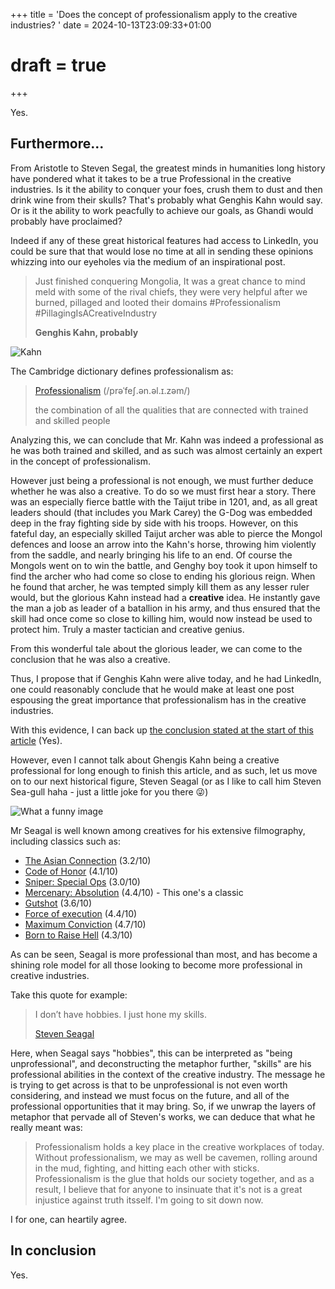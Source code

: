 +++
title = 'Does the concept of professionalism apply to the creative industries? '
date = 2024-10-13T23:09:33+01:00
# draft = true
+++

<!-- 
* Have a good digital presence/history

 -->

Yes.

## Furthermore...

From Aristotle to Steven Segal, the greatest minds in humanities long history have pondered what it takes to be a true Professional in the creative industries.
Is it the ability to conquer your foes, crush them to dust and then drink wine from their skulls? That's probably what Genghis Kahn would say.
Or is it the ability to work peacfully to achieve our goals, as Ghandi would probably have proclaimed?

Indeed if any of these great historical features had access to LinkedIn, you could be sure that that would lose no time at all in sending these opinions whizzing into our eyeholes via the medium of an inspirational post.

> Just finished conquering Mongolia, It was a great chance to mind meld with some of the rival chiefs, they were very helpful after we burned, pillaged and looted their domains #Professionalism #PillagingIsACreativeIndustry
>
> **Genghis Kahn, probably**
> 
![Kahn](KahnedIn.png)

The Cambridge dictionary defines professionalism as:

> [Professionalism](https://dictionary.cambridge.org/dictionary/english/professionalism)
> (/prəˈfeʃ.ən.əl.ɪ.zəm/)
>
> the combination of all the qualities that are connected with trained and skilled people

Analyzing this, we can conclude that Mr. Kahn was indeed a professional as he was both trained and skilled, and as such was almost certainly an expert in the concept of professionalism.

However just being a professional is not enough, we must further deduce whether he was also a creative. To do so we must first hear a story. There was an especially fierce battle with the Taijut tribe in 1201, and, as all great leaders should (that includes you Mark Carey) the G-Dog was embedded deep in the fray fighting side by side with his troops. However, on this fateful day, an especially skilled Taijut archer was able to pierce the Mongol defences and loose an arrow into the Kahn's horse, throwing him violently from the saddle, and nearly bringing his life to an end. Of course the Mongols went on to win the battle, and Genghy boy took it upon himself to find the archer who had come so close to ending his glorious reign. When he found that archer, he was tempted simply kill them as any lesser ruler would, but the glorious Kahn instead had a **creative** idea. He instantly gave the man a job as leader of a batallion in his army, and thus ensured that the skill had once come so close to killing him, would now instead be used to protect him. Truly a master tactician and creative genius.

From this wonderful tale about the glorious leader, we can come to the conclusion that he was also a creative.

Thus, I propose that if Genghis Kahn were alive today, and he had LinkedIn, one could reasonably conclude that he would make at least one post espousing the great importance that professionalism has in the creative industries.

With this evidence, I can back up [the conclusion stated at the start of this article](#does-the-concept-of-professionalism-apply-to-the-creative-industries) (Yes).

However, even I cannot talk about Ghengis Kahn being a creative professional for long enough to finish this article, and as such, let us move on to our next historical figure, Steven Seagal (or as I like to call him Steven Sea-gull haha - just a little joke for you there 😜)

![What a funny image](seagull.jpg)

Mr Seagal is well known among creatives for his extensive filmography, including classics such as:
* [The Asian Connection](https://www.imdb.com/title/tt3187378/?ref_=ls_t_1) (3.2/10)
* [Code of Honor](https://www.imdb.com/title/tt4060866/?ref_=ls_t_2) (4.1/10)
* [Sniper: Special Ops](https://www.imdb.com/title/tt5344794/?ref_=ls_t_3) (3.0/10)
* [Mercenary: Absolution](https://www.imdb.com/title/tt3503840/?ref_=ls_t_4) (4.4/10) - This one's a classic
* [Gutshot](https://www.imdb.com/title/tt2252552/?ref_=ls_t_5) (3.6/10)
* [Force of execution](https://www.imdb.com/title/tt2611626/?ref_=ls_t_6) (4.4/10)
* [Maximum Conviction](https://www.imdb.com/title/tt2119474/?ref_=ls_t_7) (4.7/10)
* [Born to Raise Hell](https://www.imdb.com/title/tt1528718/?ref_=ls_t_8) (4.3/10)

As can be seen, Seagal is more professional than most, and has become a shining role model for all those looking to become more professional in creative industries.

Take this quote for example:

> I don’t have hobbies. I just hone my skills.
>
> [Steven Seagal](https://www.theguardian.com/film/2015/may/14/steven-seagal-the-mercenary-absolution-interview)

Here, when Seagal says "hobbies", this can be interpreted as "being unprofessional", and deconstructing the metaphor further, "skills" are his professional abilities in the context of the creative industry. The message he is trying to get across is that to be unprofessional is not even worth considering, and instead we must focus on the future, and all of the professional opportunities that it may bring. So, if we unwrap the layers of metaphor that pervade all of Steven's works, we can deduce that what he really meant was:

> Professionalism holds a key place in the creative workplaces of today. Without professionalism, we may as well be cavemen, rolling around in the mud, fighting, and hitting each other with sticks. Professionalism is the glue that holds our society together, and as a result, I believe that for anyone to insinuate that it's not is a great injustice against truth itsself. I'm going to sit down now.

I for one, can heartily agree.

## In conclusion

Yes.
